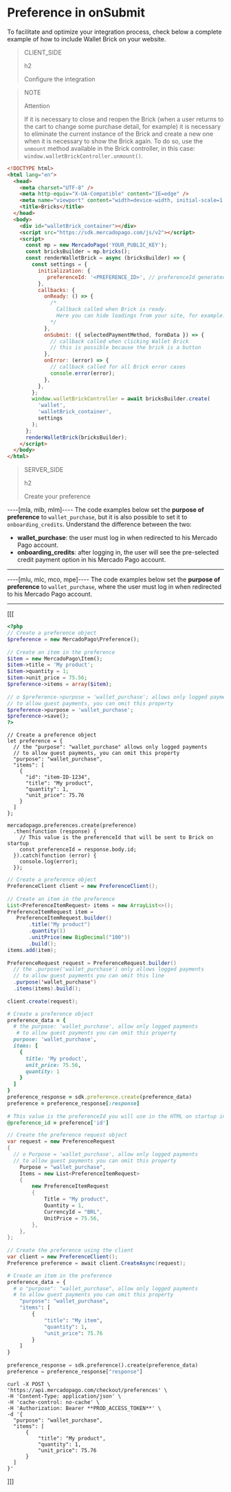 # Preference in onSubmit

To facilitate and optimize your integration process, check below a complete example of how to include Wallet Brick on your website.

> CLIENT_SIDE
>
> h2
>
> Configure the integration

> NOTE
>
> Attention
>
> If it is necessary to close and reopen the Brick (when a user returns to the cart to change some purchase detail, for example) it is necessary to eliminate the current instance of the Brick and create a new one when it is necessary to show the Brick again.
> To do so, use the `unmount` method available in the Brick controller, in this case: `window.walletBrickController.unmount()`.

```html
<!DOCTYPE html>
<html lang="en">
  <head>
    <meta charset="UTF-8" />
    <meta http-equiv="X-UA-Compatible" content="IE=edge" />
    <meta name="viewport" content="width=device-width, initial-scale=1.0" />
    <title>Bricks</title>
  </head>
  <body>
    <div id="walletBrick_container"></div>
    <script src="https://sdk.mercadopago.com/js/v2"></script>
    <script>
      const mp = new MercadoPago('YOUR_PUBLIC_KEY');
      const bricksBuilder = mp.bricks();
      const renderWalletBrick = async (bricksBuilder) => {
        const settings = {
          initialization: {
             preferenceId: '<PREFERENCE_ID>', // preferenceId generated in backend
          },
          callbacks: {
            onReady: () => {
              /*
                Callback called when Brick is ready.
                Here you can hide loadings from your site, for example.
              */
            },
            onSubmit: ({ selectedPaymentMethod, formData }) => {
              // callback called when clicking Wallet Brick
              // this is possible because the brick is a button
            },
            onError: (error) => {
              // callback called for all Brick error cases
              console.error(error);
            },
          },
        };
        window.walletBrickController = await bricksBuilder.create(
          'wallet',
          'walletBrick_container',
          settings
        );
      };
      renderWalletBrick(bricksBuilder);
    </script>
  </body>
</html>
```

> SERVER_SIDE
>
> h2
>
> Create your preference

----[mla, mlb, mlm]----
The code examples below set the **purpose of preference** to `wallet_purchase`, but it is also possible to set it to `onboarding_credits`. Understand the difference between the two:

* **wallet_purchase**: the user must log in when redirected to his Mercado Pago account.
* **onboarding_credits**: after logging in, the user will see the pre-selected credit payment option in his Mercado Pago account.

------------
----[mlu, mlc, mco, mpe]----
The code examples below set the **purpose of preference** to `wallet_purchase`, where the user must log in when redirected to his Mercado Pago account.

------------

[[[
```php
<?php
// Create a preference object
$preference = new MercadoPago\Preference();
 
// Create an item in the preference
$item = new MercadoPago\Item();
$item->title = 'My product';
$item->quantity = 1;
$item->unit_price = 75.56;
$preference->items = array($item);
 
// o $preference->purpose = 'wallet_purchase'; allows only logged payments
// to allow guest payments, you can omit this property
$preference->purpose = 'wallet_purchase';
$preference->save();
?>
```
```node
// Create a preference object
let preference = {
  // the "purpose": "wallet_purchase" allows only logged payments
  // to allow guest payments, you can omit this property
  "purpose": "wallet_purchase",
  "items": [
    {
      "id": "item-ID-1234",
      "title": "My product",
      "quantity": 1,
      "unit_price": 75.76
    }
  ]
};
 
mercadopago.preferences.create(preference)
  .then(function (response) {
    // This value is the preferenceId that will be sent to Brick on startup
    const preferenceId = response.body.id;
  }).catch(function (error) {
    console.log(error);
  });
```
```java
// Create a preference object
PreferenceClient client = new PreferenceClient();
 
// Create an item in the preference
List<PreferenceItemRequest> items = new ArrayList<>();
PreferenceItemRequest item =
   PreferenceItemRequest.builder()
       .title("My product")
       .quantity(1)
       .unitPrice(new BigDecimal("100"))
       .build();
items.add(item);
 
PreferenceRequest request = PreferenceRequest.builder()
  // the .purpose('wallet_purchase') only allows logged payments
  // to allow guest payments you can omit this line
  .purpose('wallet_purchase')
  .items(items).build();
 
client.create(request);
```
```ruby
# Create a preference object
preference_data = {
  # the purpose: 'wallet_purchase', allow only logged payments
   # to allow guest payments you can omit this property
  purpose: 'wallet_purchase',
  items: [
    {
      title: 'My product',
      unit_price: 75.56,
      quantity: 1
    }
  ]
}
preference_response = sdk.preference.create(preference_data)
preference = preference_response[:response]
 
# This value is the preferenceId you will use in the HTML on startup in Brick
@preference_id = preference['id']
```
```csharp
// Create the preference request object
var request = new PreferenceRequest
{
  // o Purpose = 'wallet_purchase', allow only logged payments
  // to allow guest payments you can omit this property
    Purpose = "wallet_purchase",
    Items = new List<PreferenceItemRequest>
    {
        new PreferenceItemRequest
        {
            Title = "My product",
            Quantity = 1,
            CurrencyId = "BRL",
            UnitPrice = 75.56,
        },
    },
};
 
// Create the preference using the client
var client = new PreferenceClient();
Preference preference = await client.CreateAsync(request);
```
```python
# Create an item in the preference
preference_data = {
  # o "purpose": "wallet_purchase", allow only logged payments
  # to allow guest payments you can omit this property
    "purpose": "wallet_purchase",
    "items": [
        {
            "title": "My item",
            "quantity": 1,
            "unit_price": 75.76
        }
    ]
}
 
preference_response = sdk.preference().create(preference_data)
preference = preference_response["response"]
```
```curl
curl -X POST \
'https://api.mercadopago.com/checkout/preferences' \
-H 'Content-Type: application/json' \
-H 'cache-control: no-cache' \
-H 'Authorization: Bearer **PROD_ACCESS_TOKEN**' \
-d '{
  "purpose": "wallet_purchase",
  "items": [
      {
          "title": "My product",
          "quantity": 1,
          "unit_price": 75.76
      }
  ]
}'
```
]]]